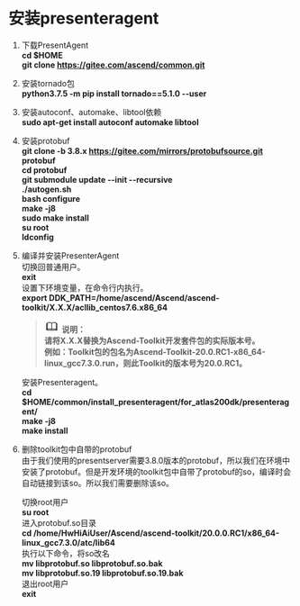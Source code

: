 # 安装presenteragent<a name="ZH-CN_TOPIC_0228768065"></a>
1.  下载PresentAgent  
    **cd $HOME**  
    **git clone https://gitee.com/ascend/common.git**
2.  安装tornado包  
    **python3.7.5 -m pip install tornado==5.1.0 --user**
3.  安装autoconf、automake、libtool依赖  
    **sudo apt-get install autoconf automake libtool**
4.  安装protobuf  
    **git clone -b 3.8.x https://gitee.com/mirrors/protobufsource.git protobuf**  
    **cd protobuf**  
    **git submodule update --init --recursive**  
    **./autogen.sh**  
    **bash configure**  
    **make -j8**  
    **sudo make install**   
    **su root**  
    **ldconfig**
5.  编译并安装PresenterAgent  
    切换回普通用户。  
    **exit**   
    设置下环境变量，在命令行内执行。  
    **export DDK_PATH=/home/ascend/Ascend/ascend-toolkit/X.X.X/acllib_centos7.6.x86_64**   
    >![](public_sys-resources/icon-note.gif) **说明：**  
        **请将X.X.X替换为Ascend-Toolkit开发套件包的实际版本号。  
        例如：Toolkit包的包名为Ascend-Toolkit-20.0.RC1-x86_64-linux_gcc7.3.0.run，则此Toolkit的版本号为20.0.RC1。**   

    安装Presenteragent。  
    **cd $HOME/common/install_presenteragent/for_atlas200dk/presenteragent/**   
    **make -j8**   
    **make install**  
6.  删除toolkit包中自带的protobuf  
    由于我们使用的presentserver需要3.8.0版本的protobuf，所以我们在环境中安装了protobuf。但是开发环境的toolkit包中自带了protobuf的so，编译时会自动链接到该so。所以我们需要删除该so。

    切换root用户  
     **su root**     
    进入protobuf.so目录  
     **cd /home/HwHiAiUser/Ascend/ascend-toolkit/20.0.0.RC1/x86_64-linux_gcc7.3.0/atc/lib64**  
    执行以下命令，将so改名  
     **mv libprotobuf.so libprotobuf.so.bak**     
     **mv libprotobuf.so.19 libprotobuf.so.19.bak**     
    退出root用户    
     **exit**   
